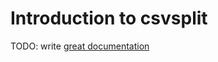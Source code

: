 # Introduction to csvsplit

TODO: write [great documentation](http://jacobian.org/writing/what-to-write/)
